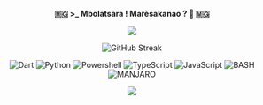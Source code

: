 
<p align=center>  <strong> 🇲🇬 >_ Mbolatsara ! Marèsakanao ?  👋 🇲🇬 </strong> </p>

<p align=center>  
  <img src='https://readme-typing-svg.herokuapp.com?font=Product+Sans&center=true&color=%ff2ebc4f&lines=Landry+Manankoraisina+as+Landris18'/>
</p>

<p align="center">
  <img src="https://github-readme-streak-stats.herokuapp.com?user=landris18&theme=black-ice&hide_border=true" alt="GitHub Streak" />
</p>

<p align='center'>
  <img alt='Dart' src='https://img.shields.io/badge/Dart-0f7d99?style=for-the-badge&logo=dart&logoColor=white'/>
  <img alt='Python' src='https://img.shields.io/badge/Python-ba1a37?style=for-the-badge&logo=python&logoColor=white'/>
  <img alt='Powershell' src='https://img.shields.io/badge/Powershell-111621?style=for-the-badge&logo=powershell&logoColor=white'/>
  <img alt='TypeScript' src='https://img.shields.io/badge/TypeScript-1289c4?style=for-the-badge&logo=typescript&logoColor=white'/>
  <img alt='JavaScript' src='https://img.shields.io/badge/JavaScript-F7DF1E?style=for-the-badge&logo=javascript&logoColor=black'/>
  <img alt='BASH' src='https://img.shields.io/badge/bash-11a63b?style=for-the-badge&logo=linux&logoColor=white'/>   
  <img alt='MANJARO' src='https://img.shields.io/badge/manjaro-36c4a8?style=for-the-badge&logo=manjaro&logoColor=white'/>
</p>

<p align=center>  
  <strong>
    <img src='https://komarev.com/ghpvc/?username=landris18&color=blue&label=PROFILE+VIEW&style=for-the-badge'/>
  </strong> 
</p>
